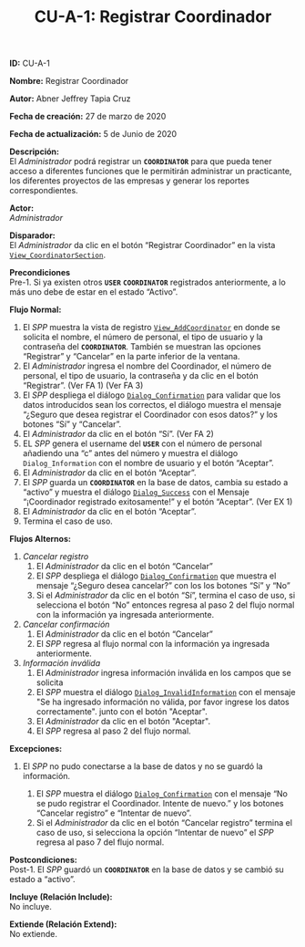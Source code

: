 ﻿---
layout: page
title: "CU-A-1: Registrar Coordinador"
permalink: /design-specification/uc-descriptions/administrator/cu-a-1/
hide_hero: true
---

**ID:** CU-A-1

**Nombre:** Registrar Coordinador

**Autor:** Abner Jeffrey Tapia Cruz

**Fecha de creación:** 27 de marzo de 2020

**Fecha de actualización:** 5 de Junio de 2020

**Descripción:**  
El *Administrador* podrá registrar un **`COORDINATOR`** para que pueda tener acceso a diferentes funciones que le permitirán administrar un practicante, los diferentes proyectos de las empresas y generar los reportes correspondientes.

**Actor:**  
*Administrador* 

**Disparador:**  
El *Administrador* da clic en el botón “Registrar Coordinador” en la vista [`View_CoordinatorSection`][VCSE].

**Precondiciones**  
Pre-1. Si ya existen otros **`USER`** **`COORDINATOR`** registrados anteriormente, a lo más uno debe de estar en el estado “Activo”.

**Flujo Normal:**  

  1. El *SPP* muestra la vista de registro [`View_AddCoordinator`][VACR] en donde se solicita el nombre, el número de personal, el tipo de usuario y la contraseña del **`COORDINATOR`**. También se muestran las opciones “Registrar” y “Cancelar” en la parte inferior de la ventana.
  2. El *Administrador* ingresa el nombre del Coordinador, el número de personal, el tipo de usuario, la contraseña y da clic en el botón “Registrar”. (Ver FA 1) (Ver FA 3)
  3. El *SPP* despliega el diálogo [`Dialog_Confirmation`][DLCO] para validar que los datos introducidos sean los correctos, el diálogo muestra el mensaje “¿Seguro que desea registrar el Coordinador con esos datos?” y los botones “Sí” y “Cancelar”.
  4. El *Administrador* da clic en el botón “Sí”. (Ver FA 2)
  5. EL *SPP* genera el username del **`USER`** con el número de personal añadiendo una “c” antes del número y muestra el diálogo `Dialog_Information` con el nombre de usuario y el botón “Aceptar”.
  6. El *Administrador* da clic en el botón “Aceptar”.
  7. El *SPP* guarda un **`COORDINATOR`** en la base de datos, cambia su estado a “activo” y muestra el diálogo [`Dialog_Success`][DLSU] con el Mensaje “¡Coordinador registrado exitosamente!” y el botón “Aceptar”. (Ver EX 1)
  8. El *Administrador* da clic en el botón “Aceptar”.
  9. Termina el caso de uso.
  
**Flujos Alternos:**  
1. *Cancelar registro*
	1. El *Administrador* da clic en el botón “Cancelar”
	2. El *SPP* despliega el diálogo [`Dialog_Confirmation`][DLCO] que muestra el mensaje “¿Seguro desea cancelar?” con los los botones “Sí” y “No”
	3. Si el *Administrador* da clic en el botón “Sí”, termina el caso de uso, si selecciona el botón “No” entonces regresa al paso 2 del flujo normal con la información ya ingresada anteriormente.
2. *Cancelar confirmación*
	1. El *Administrador* da clic en el botón “Cancelar”
	2. El *SPP* regresa al flujo normal con la información ya ingresada anteriormente.
3. *Información inválida*
	1. El *Administrador* ingresa información inválida en los campos que se solicita
	2. El *SPP* muestra el diálogo [`Dialog_InvalidInformation`][DLII] con el mensaje "Se ha ingresado información no válida, por favor ingrese los datos correctamente". junto con el botón "Aceptar".
	3. El *Administrador* da clic en el botón "Aceptar".
	4. El *SPP* regresa al paso 2 del flujo normal.

**Excepciones:**  
1. El *SPP* no pudo conectarse a la base de datos y no se guardó la información.
 
	1. El *SPP* muestra el diálogo [`Dialog_Confirmation`][DLCO] con el mensaje “No se pudo registrar el Coordinador. Intente de nuevo.” y los botones “Cancelar registro” e “Intentar de nuevo”.
	2. Si el *Administrador* da clic en el botón “Cancelar registro” termina el caso de uso, si selecciona la opción “Intentar de nuevo” el *SPP* regresa al paso 7 del flujo normal.

**Postcondiciones:**  
Post-1. El *SPP* guardó un **`COORDINATOR`** en la base de datos y se cambió su estado a “activo”.

**Incluye (Relación Include):**  
No incluye.

**Extiende (Relación Extend):**  
No extiende.

[VACR]: https://raw.githubusercontent.com/Phalord/PracticasProfesionales/gh-pages/assets/imgs/prototypes/administrator/View_AddCoordinator.png "`View_AddCoordinator` Prototype"
[VCSE]: https://raw.githubusercontent.com/Phalord/PracticasProfesionales/gh-pages/assets/imgs/prototypes/administrator/View_CoordinatorSection.png "`View_CoordinatorSection` Prototype"
[DLCO]: https://raw.githubusercontent.com/Phalord/PracticasProfesionales/gh-pages/assets/imgs/prototypes/generals/Dialog_Confirmation.png "`Dialog_Confirmation` Prototype"
[DLSU]: https://raw.githubusercontent.com/Phalord/PracticasProfesionales/gh-pages/assets/imgs/prototypes/generals/Dialog_Success.png "`Dialog_Success` Prototype"
[DLII]: https://raw.githubusercontent.com/Phalord/PracticasProfesionales/gh-pages/assets/imgs/prototypes/generals/Dialog_InvalidInformation.png "`Dialog_InvalidInformation` Prototype"